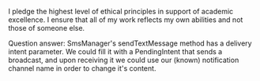I pledge the highest level of ethical principles in support of academic excellence.  I ensure that all of my work reflects my own abilities and not those of someone else.

Question answer:
SmsManager's sendTextMessage method has a delivery intent parameter.
We could fill it with a PendingIntent that sends a broadcast, and upon receiving it we could use our (known) notification channel name in order to change it's content.